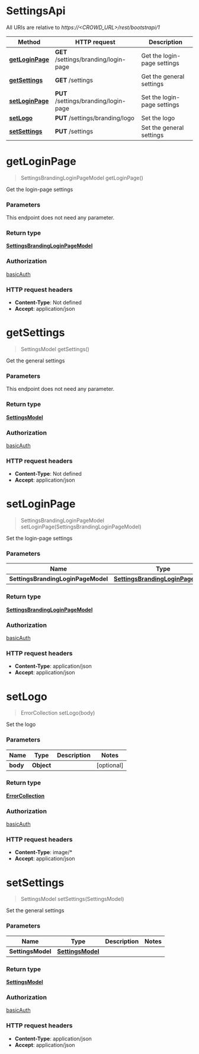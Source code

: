 # SettingsApi

All URIs are relative to *https://&lt;CROWD_URL&gt;/rest/bootstrapi/1*

| Method | HTTP request | Description |
|------------- | ------------- | -------------|
| [**getLoginPage**](SettingsApi.md#getLoginPage) | **GET** /settings/branding/login-page | Get the login-page settings |
| [**getSettings**](SettingsApi.md#getSettings) | **GET** /settings | Get the general settings |
| [**setLoginPage**](SettingsApi.md#setLoginPage) | **PUT** /settings/branding/login-page | Set the login-page settings |
| [**setLogo**](SettingsApi.md#setLogo) | **PUT** /settings/branding/logo | Set the logo |
| [**setSettings**](SettingsApi.md#setSettings) | **PUT** /settings | Set the general settings |


<a name="getLoginPage"></a>
# **getLoginPage**
> SettingsBrandingLoginPageModel getLoginPage()

Get the login-page settings

### Parameters
This endpoint does not need any parameter.

### Return type

[**SettingsBrandingLoginPageModel**](../Models/SettingsBrandingLoginPageModel.md)

### Authorization

[basicAuth](../README.md#basicAuth)

### HTTP request headers

- **Content-Type**: Not defined
- **Accept**: application/json

<a name="getSettings"></a>
# **getSettings**
> SettingsModel getSettings()

Get the general settings

### Parameters
This endpoint does not need any parameter.

### Return type

[**SettingsModel**](../Models/SettingsModel.md)

### Authorization

[basicAuth](../README.md#basicAuth)

### HTTP request headers

- **Content-Type**: Not defined
- **Accept**: application/json

<a name="setLoginPage"></a>
# **setLoginPage**
> SettingsBrandingLoginPageModel setLoginPage(SettingsBrandingLoginPageModel)

Set the login-page settings

### Parameters

|Name | Type | Description  | Notes |
|------------- | ------------- | ------------- | -------------|
| **SettingsBrandingLoginPageModel** | [**SettingsBrandingLoginPageModel**](../Models/SettingsBrandingLoginPageModel.md)|  | [optional] |

### Return type

[**SettingsBrandingLoginPageModel**](../Models/SettingsBrandingLoginPageModel.md)

### Authorization

[basicAuth](../README.md#basicAuth)

### HTTP request headers

- **Content-Type**: application/json
- **Accept**: application/json

<a name="setLogo"></a>
# **setLogo**
> ErrorCollection setLogo(body)

Set the logo

### Parameters

|Name | Type | Description  | Notes |
|------------- | ------------- | ------------- | -------------|
| **body** | **Object**|  | [optional] |

### Return type

[**ErrorCollection**](../Models/ErrorCollection.md)

### Authorization

[basicAuth](../README.md#basicAuth)

### HTTP request headers

- **Content-Type**: image/*
- **Accept**: application/json

<a name="setSettings"></a>
# **setSettings**
> SettingsModel setSettings(SettingsModel)

Set the general settings

### Parameters

|Name | Type | Description  | Notes |
|------------- | ------------- | ------------- | -------------|
| **SettingsModel** | [**SettingsModel**](../Models/SettingsModel.md)|  | |

### Return type

[**SettingsModel**](../Models/SettingsModel.md)

### Authorization

[basicAuth](../README.md#basicAuth)

### HTTP request headers

- **Content-Type**: application/json
- **Accept**: application/json

